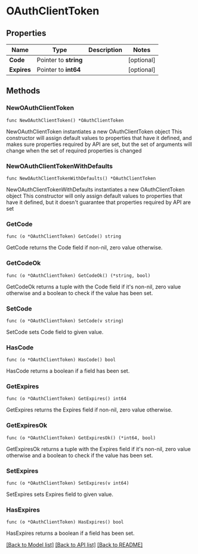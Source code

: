 # OAuthClientToken

## Properties

Name | Type | Description | Notes
------------ | ------------- | ------------- | -------------
**Code** | Pointer to **string** |  | [optional] 
**Expires** | Pointer to **int64** |  | [optional] 

## Methods

### NewOAuthClientToken

`func NewOAuthClientToken() *OAuthClientToken`

NewOAuthClientToken instantiates a new OAuthClientToken object
This constructor will assign default values to properties that have it defined,
and makes sure properties required by API are set, but the set of arguments
will change when the set of required properties is changed

### NewOAuthClientTokenWithDefaults

`func NewOAuthClientTokenWithDefaults() *OAuthClientToken`

NewOAuthClientTokenWithDefaults instantiates a new OAuthClientToken object
This constructor will only assign default values to properties that have it defined,
but it doesn't guarantee that properties required by API are set

### GetCode

`func (o *OAuthClientToken) GetCode() string`

GetCode returns the Code field if non-nil, zero value otherwise.

### GetCodeOk

`func (o *OAuthClientToken) GetCodeOk() (*string, bool)`

GetCodeOk returns a tuple with the Code field if it's non-nil, zero value otherwise
and a boolean to check if the value has been set.

### SetCode

`func (o *OAuthClientToken) SetCode(v string)`

SetCode sets Code field to given value.

### HasCode

`func (o *OAuthClientToken) HasCode() bool`

HasCode returns a boolean if a field has been set.

### GetExpires

`func (o *OAuthClientToken) GetExpires() int64`

GetExpires returns the Expires field if non-nil, zero value otherwise.

### GetExpiresOk

`func (o *OAuthClientToken) GetExpiresOk() (*int64, bool)`

GetExpiresOk returns a tuple with the Expires field if it's non-nil, zero value otherwise
and a boolean to check if the value has been set.

### SetExpires

`func (o *OAuthClientToken) SetExpires(v int64)`

SetExpires sets Expires field to given value.

### HasExpires

`func (o *OAuthClientToken) HasExpires() bool`

HasExpires returns a boolean if a field has been set.


[[Back to Model list]](../README.md#documentation-for-models) [[Back to API list]](../README.md#documentation-for-api-endpoints) [[Back to README]](../README.md)


